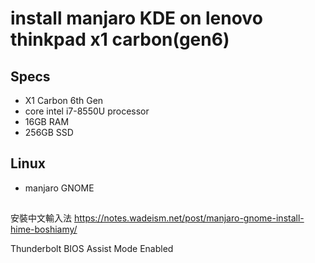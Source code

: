 # install manjaro KDE on lenovo thinkpad x1 carbon(gen6)

## Specs
- X1 Carbon 6th Gen
- core intel i7-8550U processor
- 16GB RAM
- 256GB SSD

## Linux
- manjaro GNOME

## 
安裝中文輸入法
https://notes.wadeism.net/post/manjaro-gnome-install-hime-boshiamy/



Thunderbolt BIOS Assist Mode Enabled

